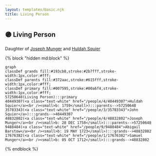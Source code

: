 ```yaml
---
layout: templates/basic.njk
title: Living Person
---
```

## 🟣 Living Person

Daughter of [Joseph Munger](/people/4/48832802) and [Huldah Squier](/people/4/40449307)

{% block "hidden md:block" %}
```mermaid
graph
classDef grands fill:#193cb8,stroke:#2b7fff,stroke-width:1px,color:#fff;
classDef parents fill:#372aac,stroke:#615fff,stroke-width:1px,color:#fff;
classDef primary fill:#007595,stroke:#00a6f4,stroke-width:1px,color:#fff;
57250648(Living Person):::primary
40449307(<a class="text-white" href="/people/4/40449307">Huldah Squier</a><br /><small>b: 1759</small>):::parents-->57250648
35783343(<a class="text-white" href="/people/3/35783343">John Squier</a>):::grands-->40449307
48832802(<a class="text-white" href="/people/4/48832802">Joseph Munger</a><br /><small>b: 28 DEC 1758</small>):::parents-->57250648
9488484(<a class="text-white" href="/people/9/9488484">Abigail Barstow</a><br /><small>b: 19 MAY 1723</small>):::grands-->48832802
17676382(<a class="text-white" href="/people/1/17676382">Samuel Munger</a><br /><small>b: 05 OCT 1712</small>):::grands-->48832802
```
{% endblock %}
